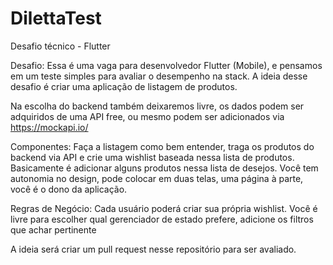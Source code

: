 # DilettaTest

Desafio técnico - Flutter

Desafio: Essa é uma vaga para desenvolvedor Flutter (Mobile), e pensamos em um teste simples para avaliar o desempenho na stack. A ideia desse desafio é criar uma aplicação de listagem de produtos.

Na escolha do backend também deixaremos livre, os dados podem ser adquiridos de uma API free, ou mesmo podem ser adicionados via https://mockapi.io/

Componentes: Faça a listagem como bem entender, traga os produtos do backend via API e crie uma wishlist baseada nessa lista de produtos. Basicamente é adicionar alguns produtos nessa lista de desejos. Você tem autonomia no design, pode colocar em duas telas, uma página à parte, você é o dono da aplicação.

Regras de Negócio: Cada usuário poderá criar sua própria wishlist. Você é livre para escolher qual gerenciador de estado prefere, adicione os filtros que achar pertinente 

A ideia será criar um pull request nesse repositório para ser avaliado.
